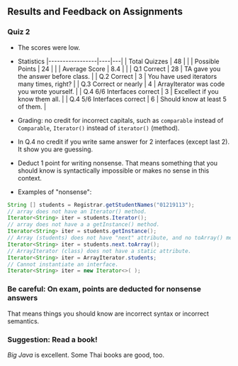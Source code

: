 ## Results and Feedback on Assignments

### Quiz 2

* The scores were low.
* Statistics
|-----------------|----|---|
| Total Quizzes   | 48 |   |
| Possible Points | 24 |   |
| Average Score   | 8.4 |  |
| Q.1 Correct     | 28 | TA gave you the answer before class.  |
| Q.2 Correct     |  3 | You have used iterators many times, right?  |
| Q.3 Correct or nearly | 4 | ArrayIterator was code you wrote yourself.  |
| Q.4 6/6 Interfaces correct | 3 | Excellect if you know them all. |
| Q.4 5/6 Interfaces correct | 6 | Should know at least 5 of them.  |

* Grading: no credit for incorrect capitals, such as `comparable` instead of `Comparable`, `Iterator()` instead of `iterator()` (method).
* In Q.4 no credit if you write same answer for 2 interfaces (except last 2). It show you are guessing.
* Deduct 1 point for writing nonsense. That means something that you should know is syntactically impossible or makes no sense in this context.
* Examples of "nonsense":
```java
String [] students = Registrar.getStudentNames("01219113");
// array does not have an Iterator() method. 
Iterator<String> iter = students.Iterator();
// array does not have a a getInstance() method.
Iterator<String> iter = students.getInstance();
// Array (students) does not have "next" attribute, and no toArray() method.
Iterator<String> iter = students.next.toArray();
// ArrayIterator (class) does not have a static attribute.
Iterator<String> iter = ArrayIterator.students;
// Cannot instantiate an interface. 
Iterator<String> iter = new Iterator<>( );
```

### Be careful: On exam, points are deducted for nonsense answers

That means things you should know are incorrect syntax or incorrect semantics.

### Suggestion: Read a book!

*Big Java* is excellent.  Some Thai books are good, too.

